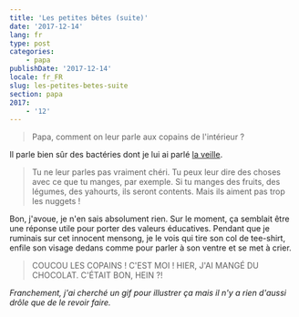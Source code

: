```yaml
---
title: 'Les petites bêtes (suite)'
date: '2017-12-14'
lang: fr
type: post
categories:
    - papa
publishDate: '2017-12-14'
locale: fr_FR
slug: les-petites-betes-suite
section: papa
2017:
    - '12'
---
```


> Papa, comment on leur parle aux copains de l'intérieur ?

<!--more-->

Il parle bien sûr des bactéries dont je lui ai parlé [la veille](/2017/12/les-petites-betes/).

> Tu ne leur parles pas vraiment chéri. Tu peux leur dire des choses avec ce que tu manges, par exemple. Si tu manges des fruits, des légumes, des yahourts, ils seront contents. Mais ils aiment pas trop les <span lang="en">nuggets</span> !

Bon, j'avoue, je n'en sais absolument rien. Sur le moment, ça semblait être une réponse utile pour porter des valeurs éducatives. Pendant que je ruminais sur cet innocent mensong, je le vois qui tire son col de tee-shirt, enfile son visage dedans comme pour parler à son ventre et se met à crier.

> COUCOU LES COPAINS ! C'EST MOI ! HIER, J'AI MANGÉ DU CHOCOLAT. C'ÉTAIT BON, HEIN ?!

<em>Franchement, j'ai cherché un gif pour illustrer ça mais il n'y a rien d'aussi drôle que de le revoir faire.</em>